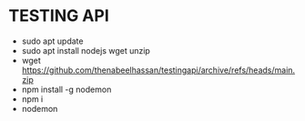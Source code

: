 # TESTING API

- sudo apt update
- sudo apt install nodejs wget unzip
- wget https://github.com/thenabeelhassan/testingapi/archive/refs/heads/main.zip
- npm install -g nodemon
- npm i
- nodemon
